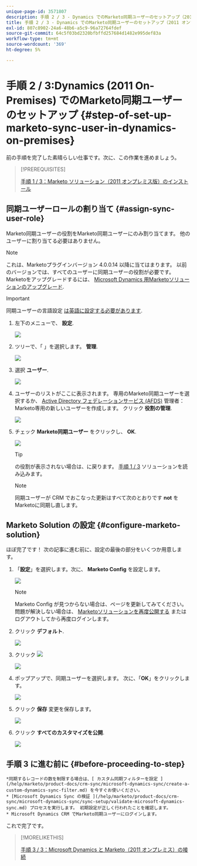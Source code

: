 ```yaml
---
unique-page-id: 3571807
description: 手順 2 / 3 - Dynamics でのMarketo同期ユーザーのセットアップ（2011 オンプレミス） - Marketoドキュメント — 製品ドキュメント
title: 手順 2 / 3 - Dynamics でのMarketo同期ユーザーのセットアップ（2011 オンプレミス）
exl-id: 807c8902-24a6-48b6-a5c9-96a72764fdef
source-git-commit: 64c5f03bd2320bfbffd257684d1482e995def83a
workflow-type: tm+mt
source-wordcount: '369'
ht-degree: 5%

---
```


# 手順 2 / 3:Dynamics (2011 On-Premises) でのMarketo同期ユーザーのセットアップ {#step-of-set-up-marketo-sync-user-in-dynamics-on-premises}

前の手順を完了した素晴らしい仕事です。次に、この作業を進めましょう。

>[!PREREQUISITES]
>
>[手順 1 / 3：Marketo ソリューション（2011 オンプレミス版）のインストール](/help/marketo/product-docs/crm-sync/microsoft-dynamics-sync/sync-setup/connecting-to-legacy-versions/step-1-of-3-install-2011.md)

## 同期ユーザーロールの割り当て {#assign-sync-user-role}

Marketo同期ユーザーの役割をMarketo同期ユーザーにのみ割り当てます。 他のユーザーに割り当てる必要はありません。

>[!NOTE]
>
>これは、Marketoプラグインバージョン 4.0.0.14 以降に当てはまります。 以前のバージョンでは、すべてのユーザーに同期ユーザーの役割が必要です。 Marketoをアップグレードするには、 [Microsoft Dynamics 用Marketoソリューションのアップグレード](/help/marketo/product-docs/crm-sync/microsoft-dynamics-sync/sync-setup/update-the-marketo-solution-for-microsoft-dynamics.md).

>[!IMPORTANT]
>
>同期ユーザーの言語設定 [は英語に設定する必要があります](https://portal.dynamics365support.com/knowledgebase/article/KA-01201/en-us).

1. 左下のメニューで、 **設定**.

   ![](assets/image2015-4-2-14-3a2-3a40.png)

1. ツリーで、「 」を選択します。 **管理**.

   ![](assets/image2015-4-2-14-3a3-3a30.png)

1. 選択 **ユーザー**.

   ![](assets/image2015-4-2-14-3a4-3a37.png)

1. ユーザーのリストがここに表示されます。 専用のMarketo同期ユーザーを選択するか、 [Active Directory フェデレーションサービス (AFDS)](https://msdn.microsoft.com/en-us/library/bb897402.aspx) 管理者：Marketo専用の新しいユーザーを作成します。 クリック **役割の管理**.

   ![](assets/image2015-4-2-14-3a11-3a7.png)

1. チェック **Marketo同期ユーザー** をクリックし、 **OK**.

   ![](assets/image2015-4-2-14-3a15-3a0.png)

   >[!TIP]
   >
   >の役割が表示されない場合は、に戻ります。 [手順 1 / 3](/help/marketo/product-docs/crm-sync/microsoft-dynamics-sync/sync-setup/connecting-to-legacy-versions/step-1-of-3-install.md) ソリューションを読み込みます。

   >[!NOTE]
   >
   >同期ユーザーが CRM でおこなった更新はすべて次のとおりです **not** をMarketoに同期し直します。

## Marketo Solution の設定 {#configure-marketo-solution}

ほぼ完了です！ 次の記事に進む前に、設定の最後の部分をいくつか用意します。

1. 「**設定**」を選択します。次に、 **Marketo Config** を設定します。

   ![](assets/image2015-4-2-14-3a20-3a51.png)

   >[!NOTE]
   >
   >Marketo Config が見つからない場合は、ページを更新してみてください。 問題が解決しない場合は、 [Marketoソリューションを再度公開する](/help/marketo/product-docs/crm-sync/microsoft-dynamics-sync/sync-setup/connecting-to-legacy-versions/step-1-of-3-install.md) またはログアウトしてから再度ログインします。

1. クリック **デフォルト**.

   ![](assets/image2015-4-2-14-3a27-3a30.png)

1. クリック ![](assets/image2015-4-2-14-3a29-3a1.png)

   ![](assets/image2015-4-2-14-3a28-3a40.png)

1. ポップアップで、同期ユーザーを選択します。 次に、「**OK**」をクリックします。

   ![](assets/image2015-4-2-14-3a32-3a43.png)

1. クリック **保存** 変更を保存します。

   ![](assets/image2015-4-2-14-3a34-3a15.png)

1. クリック **すべてのカスタマイズを公開**.

   ![](assets/publish-all-customizations1.png)

## 手順 3 に進む前に {#before-proceeding-to-step}

    *同期するレコードの数を制限する場合は、[ カスタム同期フィルターを設定 ](/help/marketo/product-docs/crm-sync/microsoft-dynamics-sync/create-a-custom-dynamics-sync-filter.md) を今すぐお使いください。
    * [Microsoft Dynamics Sync の検証 ](/help/marketo/product-docs/crm-sync/microsoft-dynamics-sync/sync-setup/validate-microsoft-dynamics-sync.md) プロセスを実行します。 初期設定が正しく行われたことを確認します。
    * Microsoft Dynamics CRM でMarketo同期ユーザーにログインします。

これで完了です。

>[!MORELIKETHIS]
>
>[手順 3 / 3：Microsoft Dynamics と Marketo（2011 オンプレミス）の接続](/help/marketo/product-docs/crm-sync/microsoft-dynamics-sync/sync-setup/connecting-to-legacy-versions/step-3-of-3-connect.md)
